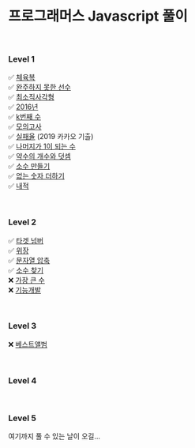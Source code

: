 # 프로그래머스 Javascript 풀이
<br>

### Level 1
✅ [체육복](https://programmers.co.kr/learn/courses/30/lessons/42862) <br>
✅ [완주하지 못한 선수](https://programmers.co.kr/learn/courses/30/lessons/42576)<br>
✅ [최소직사각형](https://programmers.co.kr/learn/courses/30/lessons/86491)<br>
✅ [2016년](https://programmers.co.kr/learn/courses/30/lessons/12901)<br>
✅ [k번째 수](https://programmers.co.kr/learn/courses/30/lessons/42748)<br>
✅ [모의고사](https://programmers.co.kr/learn/courses/30/lessons/42840)<br>
✅ [실패율](https://programmers.co.kr/learn/courses/30/lessons/42889) (2019 카카오 기출)<br>
✅ [나머지가 1이 되는 수](https://programmers.co.kr/learn/courses/30/lessons/87389)<br>
✅ [약수의 개수와 덧셈](https://programmers.co.kr/learn/courses/30/lessons/77884)<br>
✅ [소수 만들기](https://programmers.co.kr/learn/courses/30/lessons/77884)<br>
✅ [없는 숫자 더하기](https://programmers.co.kr/learn/courses/30/lessons/86051)<br>
✅ [내적](https://programmers.co.kr/learn/courses/30/lessons/70128)<br>

<br>

### Level 2
✅ [타겟 넘버](https://programmers.co.kr/learn/courses/30/lessons/43165)<br>
✅ [위장](https://programmers.co.kr/learn/courses/30/lessons/42578)<br>
✅ [문자열 압축](https://programmers.co.kr/learn/courses/30/lessons/60057)<br>
✅ [소수 찾기](https://programmers.co.kr/learn/courses/30/lessons/42839)<br>
❌ [가장 큰 수](https://programmers.co.kr/learn/courses/30/lessons/42746)<br>
❌ [기능개발](https://programmers.co.kr/learn/courses/30/lessons/42586)<br>

<br>

### Level 3
❌ [베스트앨범](https://programmers.co.kr/learn/courses/30/lessons/42579)<br>

<br>

### Level 4


<br>

### Level 5
여기까지 풀 수 있는 날이 오길...